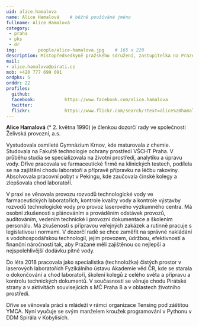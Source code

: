```yaml
---
uid: alice.hamalova
name: Alice Hamalová	# běžně používáné jméno
fullname: Alice Hamalová
category:
 - praha
 - pks
 - dr
img: 		people/alice-hamalova.jpg    # 165 x 220
description: Místopředsedkyně pražského sdružení, zastupitelka na Praze 8, členka dozorčí rady ve společnosti Želivská provozní, a.s.
mail:
- alice.hamalova@pirati.cz
mob: +420 777 699 091 
ordpks: 5
orddr: 22
profiles:
  github:                 
  facebook: 		  https://www.facebook.com/alice.hamalova
  twitter: 		  
  flickr:     		  https://www.flickr.com/search/?text=alice%20hamalova
---
```


**Alice Hamalová** (* 2. května 1990) je členkou dozorčí rady ve společnosti Želivská provozní, a.s.


Vystudovala osmileté Gymnázium Krnov, kde maturovala z chemie. Studovala na Fakultě technologie ochrany prostředí VŠCHT Praha. V průběhu studia se specializovala na životní prostředí, analytiku a úpravu vody. Dříve pracovala ve farmaceutické firmě na klinických testech, podílela se na zajištění chodu laboratoří a přípravě přípravku na léčbu rakoviny. Absolvovala pracovní pobyt v Pekingu, kde zaučovala čínské kolegy a zlepšovala chod laboratoří.


V praxi se věnovala provozu rozvodů technologické vody ve farmaceutických laboratořích, kontrole kvality vody a kontrole výstavby rozvodů technologické vody pro provoz laserového výzkumného centra. Má osobní zkušenosti s plánováním a prováděním odstávek provozů, auditováním, vedením technické i provozní dokumentace a školením personálu. Má zkušenosti s přípravou veřejných zakázek a rutinně pracuje s legislativou i normami. V dozorčí radě se chce zaměřit na správné nakládání s vodohospodářskou technologií, jejím provozem, údržbou, efektivností a finanční náročností tak, aby Pražané měli zajištěnou co nejlepší a nejspolehlivější dodávku pitné vody.


Do léta 2018 pracovala jako specialistka (technoložka) čistých prostor v laserových laboratořích Fyzikálního ústavu Akademie věd ČR, kde se starala o dokončování a chod laboratoří, školení kolegů z celého světa a přípravu a kontrolu technických dokumentů. V současnosti se věnuje chodu Pirátské strany a v aktivitách souvisejících s MČ Praha 8 a v oblastech životního prostředí.

Dříve se věnovala práci s mládeží v rámci organizace Tensing pod záštitou YMCA. Nyní vyučuje se svým manželem kroužek programování v Pythonu v DDM Spirála v Kobylisích. 

